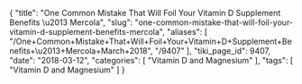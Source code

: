 {
    "title": "One Common Mistake That Will Foil Your Vitamin D Supplement Benefits \u2013 Mercola",
    "slug": "one-common-mistake-that-will-foil-your-vitamin-d-supplement-benefits-mercola",
    "aliases": [
        "/One+Common+Mistake+That+Will+Foil+Your+Vitamin+D+Supplement+Benefits+\u2013+Mercola+March+2018",
        "/9407"
    ],
    "tiki_page_id": 9407,
    "date": "2018-03-12",
    "categories": [
        "Vitamin D and Magnesium"
    ],
    "tags": [
        "Vitamin D and Magnesium"
    ]
}